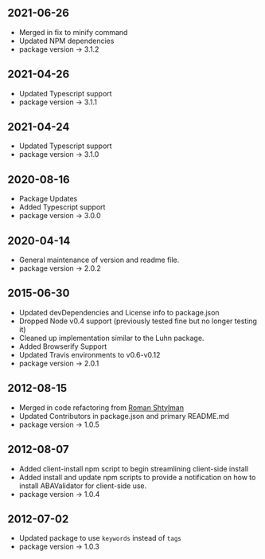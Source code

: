 ## 2021-06-26 ##
- Merged in fix to minify command
- Updated NPM dependencies
- package version -> 3.1.2

## 2021-04-26 ##
- Updated Typescript support
- package version -> 3.1.1

## 2021-04-24 ##
- Updated Typescript support
- package version -> 3.1.0

## 2020-08-16 ##
- Package Updates
- Added Typescript support
- package version -> 3.0.0

## 2020-04-14 ##
- General maintenance of version and readme file.
- package version -> 2.0.2

## 2015-06-30 ##
- Updated devDependencies and License info to package.json
- Dropped Node v0.4 support (previously tested fine but no longer testing it)
- Cleaned up implementation similar to the Luhn package.
- Added Browserify Support
- Updated Travis environments to v0.6-v0.12
- package version -> 2.0.1

## 2012-08-15 ##
- Merged in code refactoring from [Roman Shtylman](https://github.com/shtylman)
- Updated Contributors in package.json and primary README.md
- package version -> 1.0.5

## 2012-08-07 ##
- Added client-install npm script to begin streamlining client-side install
- Added install and update npm scripts to provide a notification on how to install ABAValidator for client-side use.
- package version -> 1.0.4

## 2012-07-02 ##
- Updated package to use `keywords` instead of `tags`
- package version -> 1.0.3